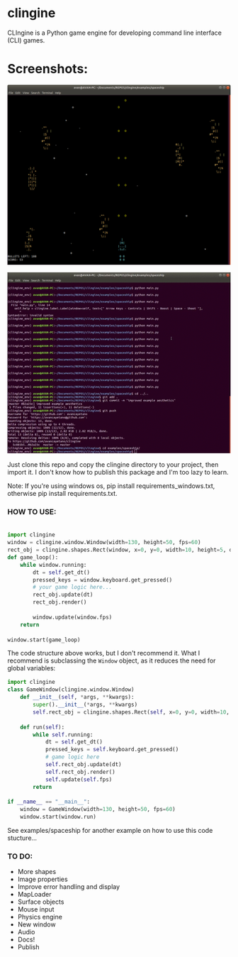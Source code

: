 # clingine
CLIngine is a Python game engine for developing command line interface (CLI) games.

# Screenshots:
![gameplay](screenshots/gameplay.png?raw=true "gameplay")

![sample](screenshots/sample.gif?raw=true "sample")


Just clone this repo and copy the clingine directory to your project, then import it.
I don't know how to publish this package and I'm too lazy to learn.

Note: If you're using windows os, pip install requirements_windows.txt, otherwise pip install requirements.txt.


### HOW TO USE:
```Python

import clingine
window = clingine.window.Window(width=130, height=50, fps=60)
rect_obj = clingine.shapes.Rect(window, x=0, y=0, width=10, height=5, direction=(0, 0), speed=(100, 60), char="#", color_pair=((255, 255, 255),(0, 0, 0)))
def game_loop():
	while window.running:
		dt = self.get_dt()
		pressed_keys = window.keyboard.get_pressed()
		# your game logic here...
		rect_obj.update(dt)
		rect_obj.render()

		window.update(window.fps)
	return

window.start(game_loop)

```
The code structure above works, but I don't recommend it. What I recommend is subclassing the ```Window``` object, as it reduces the need for global variables:
```Python
import clingine
class GameWindow(clingine.window.Window)
	def __init__(self, *args, **kwargs):
		super().__init__(*args, **kwargs)
		self.rect_obj = clingine.shapes.Rect(self, x=0, y=0, width=10, height=5, direction=(0, 0), speed=(100, 60), char="#", color_pair=((255, 255, 255),(0, 0, 0)))

	def run(self):
		while self.running:
			dt = self.get_dt()
			pressed_keys = self.keyboard.get_pressed()
			# game logic here
			self.rect_obj.update(dt)
			self.rect_obj.render()
			self.update(self.fps)
		return

if __name__ == "__main__":
	window = GameWindow(width=130, height=50, fps=60)
	window.start(window.run)

```
See examples/spaceship for another example on how to use this code stucture...

### TO DO:
* More shapes
* Image properties
* Improve error handling and display
* MapLoader
* Surface objects
* Mouse input
* Physics engine
* New window
* Audio
* Docs!
* Publish

